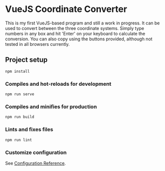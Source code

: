 # VueJS Coordinate Converter
This is my first VueJS-based program and still a work in progress. It can be used
to convert between the three coordinate systems. Simply type numbers in any box 
and hit 'Enter' on your keyboard to calculate the conversion. You can also copy
using the buttons provided, although not tested in all browsers currently. 

## Project setup
```
npm install
```

### Compiles and hot-reloads for development
```
npm run serve
```

### Compiles and minifies for production
```
npm run build
```

### Lints and fixes files
```
npm run lint
```

### Customize configuration
See [Configuration Reference](https://cli.vuejs.org/config/).
